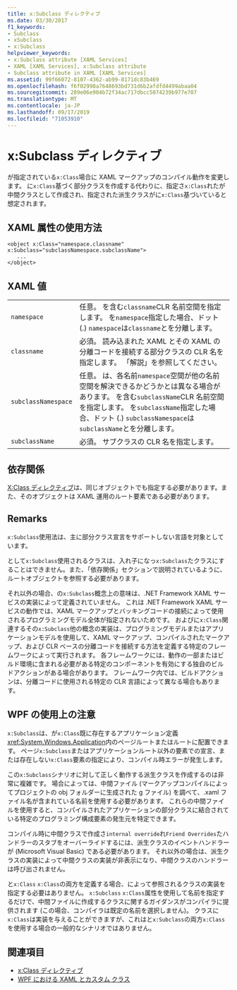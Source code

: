 ```yaml
---
title: x:Subclass ディレクティブ
ms.date: 03/30/2017
f1_keywords:
- Subclass
- xSubclass
- x:Subclass
helpviewer_keywords:
- x:Subclass attribute [XAML Services]
- XAML [XAML Services], x:Subclass attribute
- Subclass attribute in XAML [XAML Services]
ms.assetid: 99f66072-8107-4362-ab99-8171dc83b469
ms.openlocfilehash: f6f02998a7648693bd731d6b2afdfd4499abaa04
ms.sourcegitcommit: 289e06e904b72f34ac717dbcc5074239b977e707
ms.translationtype: MT
ms.contentlocale: ja-JP
ms.lasthandoff: 09/17/2019
ms.locfileid: "71053910"
---
```

# <a name="xsubclass-directive"></a>x:Subclass ディレクティブ
が指定されている`x:Class`場合に XAML マークアップのコンパイル動作を変更します。 に`x:Class`基づく部分クラスを作成する代わりに、指定さ`x:Class`れたが中間クラスとして作成され、指定された派生クラスがに`x:Class`基づいていると想定されます。  
  
## <a name="xaml-attribute-usage"></a>XAML 属性の使用方法  
  
```xaml  
<object x:Class="namespace.classname" x:Subclass="subclassNamespace.subclassName">  
   ...  
</object>  
```  
  
## <a name="xaml-values"></a>XAML 値  
  
|||  
|-|-|  
|`namespace`|任意。 を含む`classname`CLR 名前空間を指定します。 を`namespace`指定した場合、ドット (.) `namespace`は`classname`とを分離します。|  
|`classname`|必須。 読み込まれた XAML とその XAML の分離コードを接続する部分クラスの CLR 名を指定します。 「解説」を参照してください。|  
|`subclassNamespace`|任意。 は、各名前`namespace`空間が他の名前空間を解決できるかどうかとは異なる場合があります。 を含む`subclassName`CLR 名前空間を指定します。 を`subclassName`指定した場合、ドット (.) `subclassNamespace`は`subclassName`とを分離します。|  
|`subclassName`|必須。 サブクラスの CLR 名を指定します。|  
  
## <a name="dependencies"></a>依存関係  
 [X:Class ディレクティブ](x-class-directive.md)は、同じオブジェクトでも指定する必要があります。また、そのオブジェクトは XAML 運用のルート要素である必要があります。  
  
## <a name="remarks"></a>Remarks  
 `x:Subclass`使用法は、主に部分クラス宣言をサポートしない言語を対象としています。  
  
 として`x:Subclass`使用されるクラスは、入れ子になっ`x:Subclass`たクラスにすることはできません。また、「依存関係」セクションで説明されているように、ルートオブジェクトを参照する必要があります。  
  
 それ以外の場合、の`x:Subclass`概念上の意味は、.NET Framework XAML サービスの実装によって定義されていません。 これは .NET Framework XAML サービスの動作では、XAML マークアップとバッキングコードの接続によって使用されるプログラミングモデル全体が指定されないためです。 およびに`x:Class`関連するその`x:Subclass`他の概念の実装は、プログラミングモデルまたはアプリケーションモデルを使用して、XAML マークアップ、コンパイルされたマークアップ、および CLR ベースの分離コードを接続する方法を定義する特定のフレームワークによって実行されます。 各フレームワークには、動作の一部またはビルド環境に含まれる必要がある特定のコンポーネントを有効にする独自のビルドアクションがある場合があります。 フレームワーク内では、ビルドアクションは、分離コードに使用される特定の CLR 言語によって異なる場合もあります。  
  
## <a name="wpf-usage-notes"></a>WPF の使用上の注意  
 `x:Subclass`は、が`x:Class`既に存在するアプリケーション定義<xref:System.Windows.Application>内のページルートまたはルートに配置できます。 ページ`x:Subclass`またはアプリケーションルート以外の要素での宣言、または存在しない`x:Class`要素の指定により、コンパイル時エラーが発生します。  
  
 この`x:Subclass`シナリオに対して正しく動作する派生クラスを作成するのは非常に複雑です。 場合によっては、中間ファイル (マークアップコンパイルによってプロジェクトの obj フォルダーに生成された g ファイル) を調べて、.xaml ファイル名が含まれている名前を使用する必要があります。 これらの中間ファイルを使用すると、コンパイルされたアプリケーションの部分クラスに結合されている特定のプログラミング構成要素の発生元を特定できます。  
  
 コンパイル時に中間クラスで作成さ`internal override`れ`Friend Overrides`たハンドラーのスタブをオーバーライドするには、派生クラスのイベントハンドラーが (Microsoft Visual Basic) である必要があります。 それ以外の場合は、派生クラスの実装によって中間クラスの実装が非表示になり、中間クラスのハンドラーは呼び出されません。  
  
 と`x:Class` `x:Class`の両方を定義する場合、によって参照されるクラスの実装を指定する必要はありません。 `x:Subclass` `x:Class`属性を使用して名前を指定するだけで、中間ファイルに作成するクラスに関するガイダンスがコンパイラに提供されます (この場合、コンパイラは既定の名前を選択しません)。 クラスに`x:Class`は実装を与えることができますが、これはと`x:Subclass`の両方`x:Class`を使用する場合の一般的なシナリオではありません。  
  
## <a name="see-also"></a>関連項目

- [x:Class ディレクティブ](x-class-directive.md)
- [WPF における XAML とカスタム クラス](../wpf/advanced/xaml-and-custom-classes-for-wpf.md)

